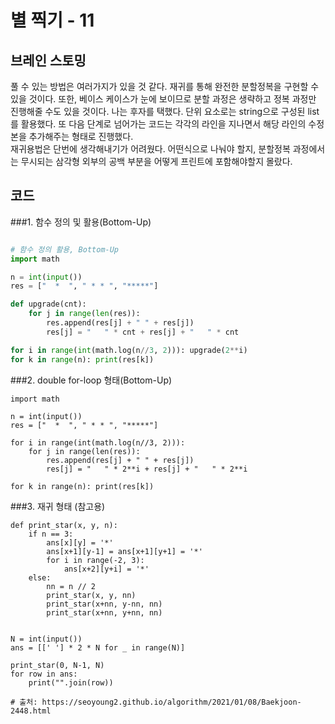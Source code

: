 # 별 찍기 - 11


## 브레인 스토밍

풀 수 있는 방법은 여러가지가 있을 것 같다. 재귀를 통해 완전한 분할정복을 구현할 수 있을 것이다. 또한, 베이스 케이스가 눈에 보이므로 분할 과정은 생략하고 정복 과정만 진행해줄 수도 있을 것이다. 나는 후자를 택했다. 단위 요소로는 string으로 구성된 list를 활용했다. 또 다음 단계로 넘어가는 코드는 각각의 라인을 지나면서 해당 라인의 수정본을 추가해주는 형태로 진행했다.  
재귀용법은 단번에 생각해내기가 어려웠다. 어떤식으로 나눠야 할지, 분할정복 과정에서는 무시되는 삼각형 외부의 공백 부분을 어떻게 프린트에 포함해야할지 몰랐다.


## 코드

###1. 함수 정의 및 활용(Bottom-Up)
```python

# 함수 정의 활용, Bottom-Up
import math

n = int(input())
res = ["  *  ", " * * ", "*****"]

def upgrade(cnt):
    for j in range(len(res)):
        res.append(res[j] + " " + res[j])
        res[j] = "   " * cnt + res[j] + "   " * cnt

for i in range(int(math.log(n//3, 2))): upgrade(2**i)
for k in range(n): print(res[k])
```

###2. double for-loop 형태(Bottom-Up)
```
import math

n = int(input())
res = ["  *  ", " * * ", "*****"]

for i in range(int(math.log(n//3, 2))):
    for j in range(len(res)):
        res.append(res[j] + " " + res[j])
        res[j] = "   " * 2**i + res[j] + "   " * 2**i

for k in range(n): print(res[k])
```

###3. 재귀 형태 (참고용)
```
def print_star(x, y, n):
    if n == 3:
        ans[x][y] = '*'
        ans[x+1][y-1] = ans[x+1][y+1] = '*'
        for i in range(-2, 3):
            ans[x+2][y+i] = '*'
    else:
        nn = n // 2
        print_star(x, y, nn)
        print_star(x+nn, y-nn, nn)
        print_star(x+nn, y+nn, nn)


N = int(input())
ans = [[' '] * 2 * N for _ in range(N)]

print_star(0, N-1, N)
for row in ans:
    print("".join(row))
    
# 출처: https://seoyoung2.github.io/algorithm/2021/01/08/Baekjoon-2448.html
```
